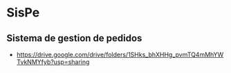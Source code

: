 # SisPe

## Sistema de gestion de pedidos

- https://drive.google.com/drive/folders/1SHks_bhXHHg_pvmTQ4mMhYWTvkNMYfyb?usp=sharing
